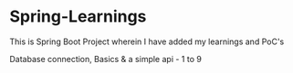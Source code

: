 # Spring-Learnings

This is Spring Boot Project wherein I have added my learnings and PoC's


Database connection, Basics & a simple api - 1 to 9
